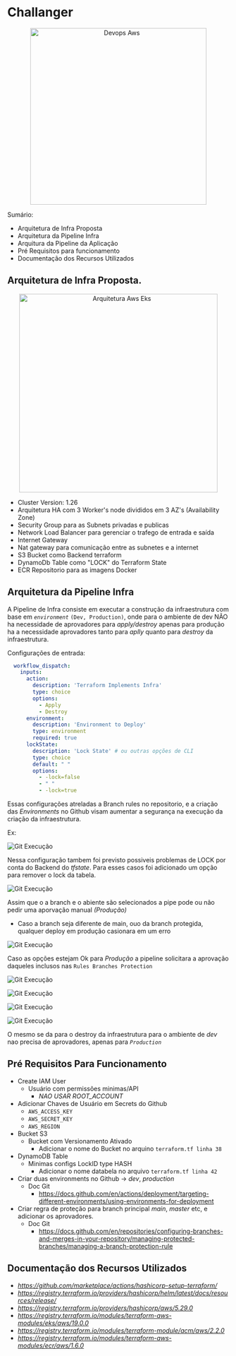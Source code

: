 # Challanger
<p align="center">  
	<img
	  alt="Devops Aws"
	  src="https://www.betasofttechnology.com/wp-content/uploads/2022/03/aws-banner.png"
	  width="400"
	/>
</p>


Sumário:

- Arquitetura de Infra Proposta
- Arquitetura da Pipeline Infra
- Arquitura da Pipeline da Aplicação
- Pré Requisitos para funcionamento
- Documentação dos Recursos Utilizados

## Arquitetura de Infra Proposta.

<p align="center">  
	<img
	  alt="Arquitetura Aws Eks"
	  src="./resources/Arquitetura.png"
	  width="450"
	/>
</p>

- Cluster Version: 1.26
- Arquitetura HA com 3 Worker's node divididos em 3 AZ's (Availability Zone)
- Security Group para as Subnets privadas e publicas
- Network Load Balancer para gerenciar o trafego de entrada e saída
- Internet Gateway
- Nat gateway para comunicação entre as subnetes e a internet
- S3 Bucket como Backend terraform
- DynamoDb Table como "LOCK" do Terraform State
- ECR Repositorio para as imagens Docker

## Arquitetura da Pipeline Infra

A Pipeline de Infra consiste em executar a construção da infraestrutura com base em *`environment`* `(Dev, Production)`, onde para o ambiente de dev NÃO ha necessidade de aprovadores para *apply/destroy* apenas para produção ha a necessidade aprovadores tanto para *aplly* quanto para *destroy* da infraestrutura.

Configurações de entrada:

```yaml
  workflow_dispatch:
    inputs: 
      action:
        description: 'Terraform Implements Infra'
        type: choice
        options:
          - Apply
          - Destroy
      environment:
        description: 'Environment to Deploy'
        type: environment
        required: true
      lockState:
        description: 'Lock State' # ou outras opções de CLI
        type: choice
        default: " "
        options:
          - -lock=false
          - " "
          - -lock=true
```

Essas configurações atreladas a Branch rules no repositorio, e a criação das *Environments* no Github visam aumentar a segurança na execução da criação da infraestrutura.

Ex:

![Git Execução](./resources/git.png)

Nessa configuração tambem foi previsto possiveis problemas de LOCK por conta do Backend do *tfstate*.
Para esses casos foi adicionado um opção para remover o lock da tabela.

![Git Execução](./resources/lock.png)

Assim que o a branch e o abiente são selecionados a pipe pode ou não pedir uma aporvação manual *(Produção)*
- Caso a branch seja diferente de main, ouo da branch protegida, qualquer deploy em produção casionara em um erro

![Git Execução](./resources/erro.png)

Caso as opções estejam Ok para *Produção* a pipeline solicitara a aprovação daqueles inclusos nas `Rules Branches Protection`

![Git Execução](./resources/apply-prod.png)

![Git Execução](./resources/req-prod.png)

![Git Execução](./resources/approve.png)

![Git Execução](./resources/approve2.png)

O mesmo se da para o destroy da infraestrutura para o ambiente de *dev* nao precisa de aprovadores, apenas para *`Production`*


## Pré Requisitos Para Funcionamento
- Create IAM User
  - Usuário com permissões minimas/API 
    - *NAO USAR ROOT_ACCOUNT*
- Adicionar Chaves de Usuário em Secrets do Github
  - `AWS_ACCESS_KEY`
  - `AWS_SECRET_KEY`
  - `AWS_REGION`
- Bucket S3
  - Bucket com Versionamento Ativado
    - Adicionar o nome do Bucket no arquino `terraform.tf linha 38`
- DynamoDB Table
  - Minimas configs LockID type HASH
    - Adicionar o nome databela no arquivo `terraform.tf linha 42`
- Criar duas environments no Github -> *dev*, *production*
  - Doc Git
    - https://docs.github.com/en/actions/deployment/targeting-different-environments/using-environments-for-deployment
- Criar regra de proteção para branch principal *main*, *master* etc, e adicionar os aprovadores.
  - Doc Git
    - https://docs.github.com/en/repositories/configuring-branches-and-merges-in-your-repository/managing-protected-branches/managing-a-branch-protection-rule

## Documentação dos Recursos Utilizados

- *https://github.com/marketplace/actions/hashicorp-setup-terraform/*
- *https://registry.terraform.io/providers/hashicorp/helm/latest/docs/resources/release/*
- *https://registry.terraform.io/providers/hashicorp/aws/5.29.0*
- *https://registry.terraform.io/modules/terraform-aws-modules/eks/aws/19.0.0*
- *https://registry.terraform.io/modules/terraform-module/acm/aws/2.2.0*
- *https://registry.terraform.io/modules/terraform-aws-modules/ecr/aws/1.6.0*
